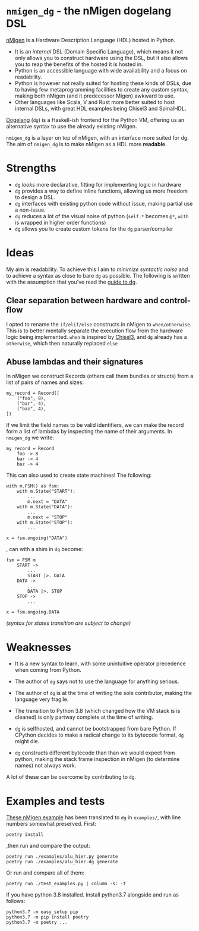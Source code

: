 # `nmigen_dg` - the nMigen dogelang DSL

[nMigen](https://m-labs.hk/gateware/nmigen/) is a Hardware Description Language (HDL) hosted in Python.

* It is an *internal* DSL (Domain Specific Language), which means it not only allows you to construct hardware using the DSL, but it also allows you to reap the benefits of the hosted it is hosted in.
* Python is an accessible language with wide availability and a focus on readability.
* Python is however not really suited for hosting these kinds of DSLs, due to having few metaprogramming facilities to create any custom syntax, making both nMigen (and it predecessor Migen) awkward to use.
* Other languages like Scala, V and Rust more better suited to host internal DSLs, with great HDL examples being Chisel3 and SpinalHDL.

[Dogelang](https://pyos.github.io/dg/) (`dg`) is a Haskell-ish frontend for the Python VM, offering us an alternative syntax to use the already existing nMigen.

`nmigen_dg` is a layer on top of nMigen, with an interface more suited for dg. The aim of `nmigen_dg` is to make nMigen as a HDL more **readable**.


# Strengths

* `dg` *looks* more declarative, fitting for implementing logic in hardware
* `dg` provides a way to define inline functions, allowing us more freedom to design a DSL.
* `dg` interfaces with existing python code without issue, making partial use a non-issue.
* `dg` reduces a lot of the visual noise of python (`self.*` becomes `@*`, `with` is wrapped in higher order functions)
* `dg` allows you to create custom tokens for the `dg` parser/compiler



# Ideas

My aim is readability. To achieve this I aim to *minimize syntactic noise* and to achieve a syntax as close to bare `dg` as possible.
The following is written with the assumption that you've read the [guide to dg](https://pyos.github.io/dg/tutorial/).

## Clear separation between hardware and control-flow

I opted to rename the `if/elif/else` constructs in nMigen to `when/otherwise`.
This is to better mentally separate the execution flow from the hardware logic being implemented.
`when` is inspired by [Chisel3](https://www.chisel-lang.org/), and `dg` already has a `otherwise`, which then naturally replaced `else`


## Abuse lambdas and their signatures

In nMigen we construct Records (others call them bundles or structs) from a list of pairs of names and sizes:

	my_record = Record([
		("foo", 8),
		("bar", 4),
		("baz", 4),
	])

If we limit the field names to be valid identifiers, we can make the record form a list of lambdas by inspecting the name of their arguments. In `nmigen_dg` we write:

	my_record = Record
		foo -> 8
		bar -> 4
		baz -> 4

This can also used to create state machines! The following:

	with m.FSM() as fsm:
		with m.State("START"):
			...
			m.next = "DATA"
		with m.State("DATA"):
			...
			m.next = "STOP"
		with m.State("STOP"):
			...

	x = fsm.ongoing("DATA")

, can with a shim in `dg` become:

	fsm = FSM m
		START ->
	    	...
			START |>. DATA
		DATA ->
			...
			DATA |>. STOP
		STOP ->
			...

	x = fsm.ongoing.DATA

*(syntax for states transition are subject to change)*



# Weaknesses

* It is a new syntax to learn, with some unintuitive operator precedence when coming from Python.

* The author of `dg` says not to use the language for anything serious.

* The author of `dg` is at the time of writing the sole contributor, making the language very fragile.

* The transition to Python 3.8 (which changed how the VM stack is is cleaned) is only partway complete at the time of writing.

* `dg` is selfhosted, and cannot be bootstrapped from bare Python.
  If CPython decides to make a radical change to its bytecode format, `dg` might die.

* `dg` constructs different bytecode than than we would expect from python, making the stack frame inspection in nMigen (to determine names) not always work.

A lot of these can be overcome by contributing to `dg`.


# Examples and tests

[These nMigen example](https://github.com/m-labs/nmigen/tree/master/examples/basic) has been translated to `dg` in `examples/`, with line numbers somewhat preserved. First:

	poetry install

,then run and compare the output:

	poetry run ./examples/alu_hier.py generate
	poetry run ./examples/alu_hier.dg generate

Or run and compare all of them:

	poetry run ./test_examples.py | column -s: -t

If you have python 3.8 installed. Install python3.7 alongside and run as follows:

	python3.7 -m easy_setup pip
	python3.7 -m pip install poetry
	python3.7 -m poetry ...
